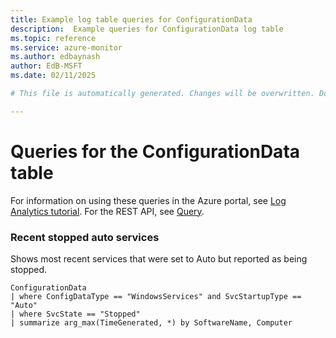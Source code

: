 ```yaml
---
title: Example log table queries for ConfigurationData
description:  Example queries for ConfigurationData log table
ms.topic: reference
ms.service: azure-monitor
ms.author: edbaynash
author: EdB-MSFT
ms.date: 02/11/2025

# This file is automatically generated. Changes will be overwritten. Do not change this file directly. 

---
```


# Queries for the ConfigurationData table

For information on using these queries in the Azure portal, see [Log Analytics tutorial](/azure/azure-monitor/logs/log-analytics-tutorial). For the REST API, see [Query](/rest/api/loganalytics/query).


### Recent stopped auto services  


Shows most recent services that were set to Auto but reported as being stopped.  

```query
ConfigurationData
| where ConfigDataType == "WindowsServices" and SvcStartupType == "Auto"
| where SvcState == "Stopped"
| summarize arg_max(TimeGenerated, *) by SoftwareName, Computer
```

